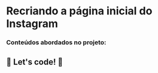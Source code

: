 # Recriando a página inicial do Instagram

### Conteúdos abordados no projeto:



## 🚀 Let's code! 🚀
